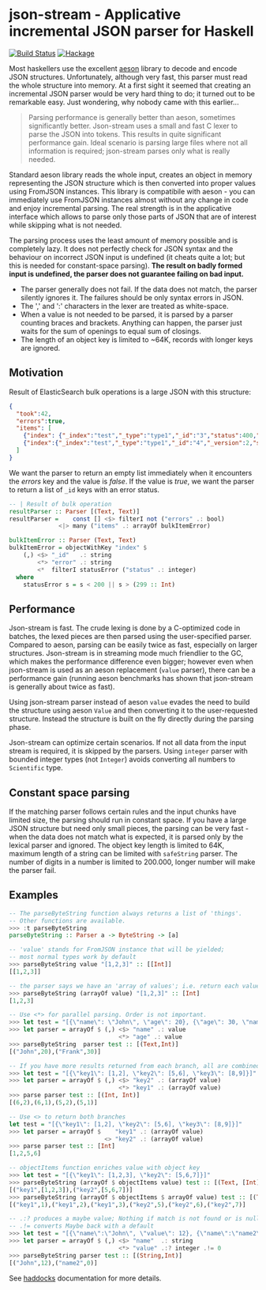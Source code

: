 # json-stream - Applicative incremental JSON parser for Haskell

[![Build Status](https://travis-ci.org/ondrap/json-stream.svg?branch=master)](https://travis-ci.org/ondrap/json-stream) [![Hackage](https://img.shields.io/hackage/v/json-stream.svg)](https://hackage.haskell.org/package/json-stream)

Most haskellers use the excellent [aeson](https://hackage.haskell.org/package/aeson) library
to decode and encode JSON structures. Unfortunately, although very fast, this parser
must read the whole structure into memory. At a first sight it seemed that creating
an incremental JSON parser would be very hard thing to do; it turned out to be
remarkable easy. Just wondering, why nobody came with this earlier...

> Parsing performance is generally better than aeson, sometimes significantly better.
> Json-stream uses a small and fast C lexer to parse the JSON into tokens. This results
> in quite significant performance gain. Ideal scenario is parsing large files
> where not all information is required; json-stream parses only what is really needed.

Standard aeson library reads the whole input, creates an object in memory representing
the JSON structure which is then converted into proper values using FromJSON instances.
This library is compatibile with aeson - you can immediately use FromJSON instances almost without
any change in code and enjoy incremental parsing. The real strength is in the applicative interface
which allows to parse only those parts of JSON that are of interest while skipping what is not needed.

The parsing process uses the least amount of memory possible and is completely lazy. It does not perfectly
check for JSON syntax and the behaviour on incorrect JSON input is undefined (it cheats quite a lot;
but this is needed for constant-space parsing). **The result on badly formed input is undefined,
the parser does not guarantee failing on bad input.**

- The parser generally does not fail. If the data does not match, the parser silently ignores it.
  The failures should be only syntax errors in JSON.
- The ',' and ':' characters in the lexer are treated as white-space.
- When a value is not needed to be parsed, it is parsed by a parser counting braces and brackets.
  Anything can happen, the parser just waits for the sum of openings to equal sum of closings.
- The length of an object key is limited to ~64K, records with longer keys are ignored.

## Motivation

Result of ElasticSearch bulk operations is a large JSON with this structure:
```json
{
  "took":42,
  "errors":true,
  "items": [
    {"index": {"_index":"test","_type":"type1","_id":"3","status":400,"error":"Some error "}},
    {"index":{"_index":"test","_type":"type1","_id":"4","_version":2,"status":200}}
  ]
}
```

We want the parser to return an empty list immediately when it encounters the *errors* key
and the value is *false*. If the value is *true*, we want the parser to return a list of
`_id` keys with an error status.


```haskell
-- | Result of bulk operation
resultParser :: Parser [(Text, Text)]
resultParser =    const [] <$> filterI not ("errors" .: bool)
              <|> many ("items" .: arrayOf bulkItemError)

bulkItemError :: Parser (Text, Text)
bulkItemError = objectWithKey "index" $
    (,) <$> "_id"   .: string
        <*> "error" .: string
        <*  filterI statusError ("status" .: integer)
  where
    statusError s = s < 200 || s > (299 :: Int)

```
## Performance

Json-stream is fast. The crude lexing is done by a C-optimized code in batches, the
lexed pieces are then parsed using the user-specified parser. Compared to aeson, parsing
can be easily twice as fast, especially on larger structures.
Json-stream is in streaming mode much friendlier to the GC,
which makes the performance difference even bigger; however even when json-stream is used
as an aeson replacement (`value` parser), there can be a performance gain (running aeson benchmarks
has shown that json-stream is generally about twice as fast).

Using json-stream parser instead of aeson `value` evades the need to build the structure
using aeson `Value` and then converting it to the user-requested structure. Instead
the structure is built on the fly directly during the parsing phase.

Json-stream can optimize certain scenarios. If not all data from the input stream is
required, it is skipped by the parsers. Using `integer` parser
with bounded integer types (not `Integer`) avoids converting all numbers to
`Scientific` type.

## Constant space parsing

If the matching parser follows certain rules and the input chunks have limited size,
the parsing should run in constant space. If you have a large JSON structure but need
only small pieces, the parsing can be very fast - when the data does not match what
is expected, it is parsed only by the lexical parser and ignored. The object key
length is limited to 64K, maximum length of a string can be limited with `safeString`
parser. The number of digits in a number is limited to 200.000, longer number will
make the parser fail.

## Examples

```haskell
-- The parseByteString function always returns a list of 'things'.
-- Other functions are available.
>>> :t parseByteString
parseByteString :: Parser a -> ByteString -> [a]

-- 'value' stands for FromJSON instance that will be yielded;
-- most normal types work by default
>>> parseByteString value "[1,2,3]" :: [[Int]]
[[1,2,3]]

-- the parser says we have an 'array of values'; i.e. return each value in array
>>> parseByteString (arrayOf value) "[1,2,3]" :: [Int]
[1,2,3]

-- Use <*> for parallel parsing. Order is not important.
>>> let test = "[{\"name\": \"John\", \"age\": 20}, {\"age\": 30, \"name\": \"Frank\"} ]"
>>> let parser = arrayOf $ (,) <$> "name" .: value
                               <*> "age" .: value
>>> parseByteString  parser test :: [(Text,Int)]
[("John",20),("Frank",30)]

-- If you have more results returned from each branch, all are combined.
>>> let test = "[{\"key1\": [1,2], \"key2\": [5,6], \"key3\": [8,9]}]"
>>> let parser = arrayOf $ (,) <$> "key2" .: (arrayOf value)
                               <*> "key1" .: (arrayOf value)
>>> parse parser test :: [(Int, Int)]
[(6,2),(6,1),(5,2),(5,1)]

-- Use <> to return both branches
let test = "[{\"key1\": [1,2], \"key2\": [5,6], \"key3\": [8,9]}]"
>>> let parser = arrayOf $    "key1" .: (arrayOf value)
                           <> "key2" .: (arrayOf value)
>>> parse parser test :: [Int]
[1,2,5,6]

-- objectItems function enriches value with object key
>>> let test = "[{\"key1\": [1,2,3], \"key2\": [5,6,7]}]"
>>> parseByteString (arrayOf $ objectItems value) test :: [(Text, [Int])]
[("key1",[1,2,3]),("key2",[5,6,7])]
>>> parseByteString (arrayOf $ objectItems $ arrayOf value) test :: [(Text, Int)]
[("key1",1),("key1",2),("key1",3),("key2",5),("key2",6),("key2",7)]

-- .:? produces a maybe value; Nothing if match is not found or is null.
-- .!= converts Maybe back with a default
>>> let test = "[{\"name\":\"John\", \"value\": 12}, {\"name\":\"name2\"}]"
>>> let parser = arrayOf $ (,) <$> "name"  .: string
                               <*> "value" .:? integer .!= 0
>>> parseByteString parser test :: [(String,Int)]
[("John",12),("name2",0)]

```

See [haddocks](https://hackage.haskell.org/package/json-stream) documentation for more details.
